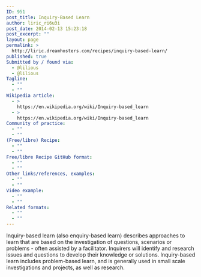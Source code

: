```yaml
---
ID: 951
post_title: Inquiry-Based Learn
author: liric_ri6u3i
post_date: 2014-02-13 15:23:18
post_excerpt: ""
layout: page
permalink: >
  http://liric.dreamhosters.com/recipes/inquiry-based-learn/
published: true
Submitted by / found via:
  - @lilious
  - @lilious
Tagline:
  - ""
  - ""
Wikipedia article:
  - >
    https://en.wikipedia.org/wiki/Inquiry-based_learn
  - >
    https://en.wikipedia.org/wiki/Inquiry-based_learn
Community of practice:
  - ""
  - ""
(Free/libre) Recipe:
  - ""
  - ""
Free/libre Recipe GitHub format:
  - ""
  - ""
Other links/references, examples:
  - ""
  - ""
Video example:
  - ""
  - ""
Related formats:
  - ""
  - ""
---
```

Inquiry-based learn (also enquiry-based learn) describes approaches to learn that are based on the investigation of questions, scenarios or problems - often assisted by a facilitator. Inquirers will identify and research issues and questions to develop their knowledge or solutions. Inquiry-based learn includes problem-based learn, and is generally used in small scale investigations and projects, as well as research.